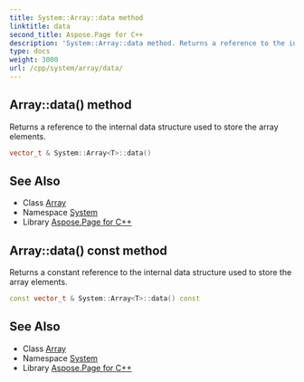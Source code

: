 ```yaml
---
title: System::Array::data method
linktitle: data
second_title: Aspose.Page for C++
description: 'System::Array::data method. Returns a reference to the internal data structure used to store the array elements in C++.'
type: docs
weight: 3000
url: /cpp/system/array/data/
---
```

## Array::data() method


Returns a reference to the internal data structure used to store the array elements.

```cpp
vector_t & System::Array<T>::data()
```

## See Also

* Class [Array](../)
* Namespace [System](../../)
* Library [Aspose.Page for C++](../../../)
## Array::data() const method


Returns a constant reference to the internal data structure used to store the array elements.

```cpp
const vector_t & System::Array<T>::data() const
```

## See Also

* Class [Array](../)
* Namespace [System](../../)
* Library [Aspose.Page for C++](../../../)
